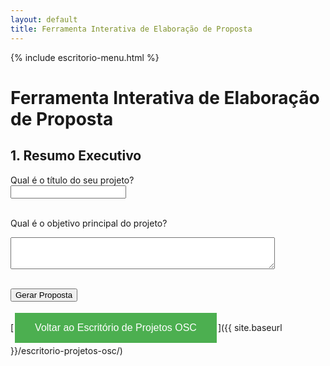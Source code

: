 ```yaml
---
layout: default
title: Ferramenta Interativa de Elaboração de Proposta
---
```


{% include escritorio-menu.html %}

# Ferramenta Interativa de Elaboração de Proposta

<div id="propostaForm">
  <h2>1. Resumo Executivo</h2>
  <label for="tituloProjeto">Qual é o título do seu projeto?</label><br>
  <input type="text" id="tituloProjeto" name="tituloProjeto"><br><br>

  <label for="objetivoPrincipal">Qual é o objetivo principal do projeto?</label><br>
  <textarea id="objetivoPrincipal" name="objetivoPrincipal" rows="3" cols="50"></textarea><br><br>

  <!-- Adicione os outros campos aqui... -->

  <button type="button" onclick="gerarProposta()">Gerar Proposta</button>
</div>

<div id="propostaGerada" style="display:none;">
  <h2>Proposta Gerada</h2>
  <div id="conteudoProposta"></div>
  <button onclick="imprimirProposta()">Imprimir Proposta</button>
</div>

<script>
function gerarProposta() {
  var proposta = document.getElementById('conteudoProposta');
  var html = '<h1>' + document.getElementById('tituloProjeto').value + '</h1>';
  html += '<p><strong>Objetivo Principal:</strong> ' + document.getElementById('objetivoPrincipal').value + '</p>';
  // Adicione mais campos conforme necessário
  proposta.innerHTML = html;
  document.getElementById('propostaGerada').style.display = 'block';
}

function imprimirProposta() {
  var conteudo = document.getElementById('conteudoProposta').innerHTML;
  var janelaImprimir = window.open('', '', 'width=800,height=600');
  janelaImprimir.document.write('<html><head><title>Proposta de Projeto</title></head><body>');
  janelaImprimir.document.write(conteudo);
  janelaImprimir.document.write('</body></html>');
  janelaImprimir.document.close();
  janelaImprimir.print();
}
</script>

[<button style="background-color: #4CAF50; border: none; color: white; padding: 15px 32px; text-align: center; text-decoration: none; display: inline-block; font-size: 16px; margin: 4px 2px; cursor: pointer;">Voltar ao Escritório de Projetos OSC</button>]({{ site.baseurl }}/escritorio-projetos-osc/)
